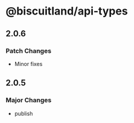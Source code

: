 # @biscuitland/api-types

## 2.0.6

### Patch Changes

- Minor fixes

## 2.0.5

### Major Changes

- publish
